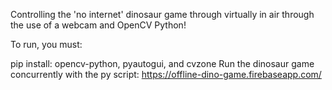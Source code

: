 Controlling the 'no internet' dinosaur game through virtually in air through the use of a webcam and OpenCV Python!

To run, you must:

pip install: opencv-python, pyautogui, and cvzone
Run the dinosaur game concurrently with the py script: https://offline-dino-game.firebaseapp.com/
